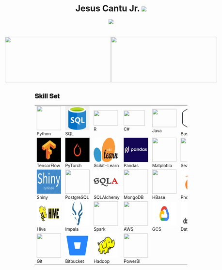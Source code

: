 <h1 align="center"> Jesus Cantu Jr. <img src="https://media.giphy.com/media/hvRJCLFzcasrR4ia7z/giphy.gif" width="35"></h1>

<p align="center">
  <a href="https://github.com/fairyland0926">
    <img src="https://readme-typing-svg.herokuapp.com/?lines=Researcher;Data%20Scientist;Software%20Engineer;Data%20Engineer;5%2B%20years%20of%20coding%20experience;Always%20learning%20new%20tech&font=Pacifico&center=true&width=550&height=80&color=2A9D2A&vCenter=true&size=45%22">
  </a>
</p>

<h1 align="center"></h1>

<!-- GitHub statistics section -->
<div style="display: flex; justify-content: center;">
  <!-- Image aligned to the left displaying GitHub statistics -->
  <div>
    <img src="https://github-readme-stats.vercel.app/api?username=jesusc1&count_private=true&show_icons=true&theme=dark" width="350" height="150">
  </div>

  <!-- Image aligned to the right displaying the top programming languages used -->
  <div>
    <img src="https://github-readme-stats.vercel.app/api/top-langs/?username=jesusc1&layout=compact&theme=dark&langs_count=10" width="350" height="150">
  </div>
</div>

<h2 font-weight="bold">𝐒𝐤𝐢𝐥𝐥 𝐒𝐞𝐭</h2>
<!-- Heading 2 element with the text "𝐒𝐤𝐢𝐥𝐥 𝐒𝐞𝐭" -->

<table>
  <tr>
    <!-- First row of images -->
    <td>
      <img src="https://cdn.iconscout.com/icon/free/png-256/python-2-226051.png" width="80" height="80">
      <br>
      <span>Python</span>
    </td>
    <td>
      <img src="libraryImages/sql.png" width="80" height="80">
      <br>
      <span>SQL</span>
    </td>
    <td>
      <img src="https://www.r-project.org/logo/Rlogo.png" width="80" height="50">
      <br>
      <span>R</span>
    </td>
    <td>
      <img src="https://cdn.iconscout.com/icon/free/png-256/csharp-1-1175241.png" width="70" height="50">
      <br>
      <span>C#</span>
    </td>
    <td>
      <img src="https://cdn.iconscout.com/icon/free/png-256/java-60-1174953.png" width="80" height="60">
      <br>
      <span>Java</span>
    </td>
    <td>
      <img src="libraryImages/bash.png" width="80" height="80">
      <br>
      <span>Bash</span>
    </td>
  </tr>
  <tr>
    <!-- Second row of images -->
    <td>
      <img src="libraryImages/tensorflow.png" width="80" height="80">
      <br>
      <span>TensorFlow</span>
    </td>
    <td>
      <img src="libraryImages/pytorch.png" width="80" height="80">
      <br>
      <span>PyTorch</span>
    </td>
    <td>
      <img src="libraryImages/scikit_learn.png" width="80" height="80">
      <br>
      <span>Scikit-Learn</span>
    </td>
    <td>
      <img src="libraryImages/pandas.png" width="80" height="80">
      <br>
      <span>Pandas</span>
    </td>
    <td>
      <img src="https://matplotlib.org/stable/_static/logo2_compressed.svg" width="80" height="80">
      <br>
      <span>Matplotlib</span>
    </td>
    <td>
      <img src="https://seaborn.pydata.org/_static/logo-wide-lightbg.svg" width="80" height="80">
      <br>
      <span>Seaborn</span>
    </td>
  </tr>
  <tr>
    <!-- Third row of images -->
    <td>
      <img src="libraryImages/shiny.png" width="80" height="80">
      <br>
      <span>Shiny</span>
    </td>
    <td>
      <img src="https://www.postgresql.org/media/img/about/press/elephant.png" width="80" height="80">
      <br>
      <span>PostgreSQL</span>
    </td>
    <td>
      <img src="libraryImages/sql_alchemy.png" width="80" height="80">
      <br>
      <span>SQLAlchemy</span>
    </td>
    <td>
      <img src="https://cdn.iconscout.com/icon/free/png-256/mongodb-5-1175140.png" width="80" height="80">
      <br>
      <span>MongoDB</span>
    </td>
    <td>
      <img src="https://hbase.apache.org/images/hbase_logo_with_orca_large.png" width="80" height="80">
      <br>
      <span>HBase</span>
    </td>
    <td>
      <img src="libraryImages/apache_phoenix.png" width="80" height="80">
      <br>
      <span>Phoenix</span>
    </td>
  </tr>
  <tr>
    <!-- Fourth row of images -->
    <td>
      <img src="libraryImages/hive.png" width="80" height="80">
      <br>
      <span>Hive</span>
    </td>
    <td>
      <img src="libraryImages/impala.png" width="80" height="80">
      <br>
      <span>Impala</span>
    </td>
    <td>
      <img src="https://spark.apache.org/images/spark-logo-trademark.png" width="80" height="80">
      <br>
      <span>Spark</span>
    </td>
    <td>
      <img src="https://cdn.iconscout.com/icon/free/png-256/amazon-web-services-1869025-1583149.png" width="80" height="80">
      <br>
      <span>AWS</span>
    </td>
    <td>
      <img src="libraryImages/gcs.png" width="80" height="80">
      <br>
      <span>GCS</span>
    </td>
    <td>
      <img src="libraryImages/databricks.png" width="80" height="80">
      <br>
      <span>Databricks</span>
    </td>
  </tr>
  <tr>
    <!-- Fifth row of images -->
    <td>
      <img src="https://git-scm.com/images/logos/downloads/Git-Icon-1788C.png" width="80" height="80">
      <br>
      <span>Git</span>
    </td>
    <td>
      <img src="libraryImages/bitbucket.png" width="80" height="80">
      <br>
      <span>Bitbucket</span>
    </td>
    <td>
      <img src="libraryImages/hadoop.png" width="80" height="80">
      <br>
      <span>Hadoop</span>
    </td>
    <td>
      <img src="ibraryImages/power_BI.png" width="80" height="80">
      <br>
      <span>PowerBI</span>
    </td>
  </tr>
</table>
<!-- Table containing five rows of images -->
